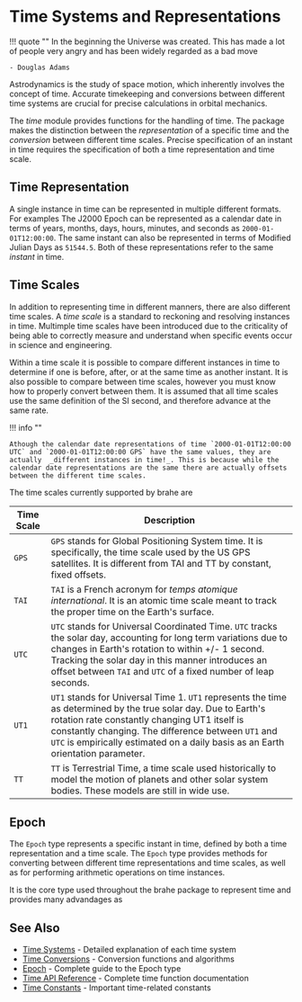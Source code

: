 # Time Systems and Representations

!!! quote ""
    In the beginning the Universe was created. This has made a lot of people very angry and has been widely regarded as a bad move

    - Douglas Adams

Astrodynamics is the study of space motion, which inherently involves the concept of time. Accurate timekeeping and conversions between different time systems are crucial for precise calculations in orbital mechanics.

The _time_ module provides functions for the handling of time. The package makes the distinction between the _representation_ of a specific time and the _conversion_ between different time scales. Precise specification of an instant in time requires the specification of both a time representation and time scale.

## Time Representation

A single instance in time can be represented in multiple different formats. For examples The J2000 Epoch can be represented as a calendar date in terms of years, months, days, hours, minutes, and seconds as `2000-01-01T12:00:00`. The same instant can also be represented in terms of Modified Julian Days as `51544.5`. Both of these representations refer to the same _instant_ in time.

## Time Scales

In addition to representing time in different manners, there are also different time scales. A _time scale_ is a standard to reckoning and resolving instances in time. Multimple time scales have been introduced due to the criticality of being able to correctly measure and understand when specific events occur in science and engineering.  

Within a time scale it is possible to compare different instances in time to determine if one is before, after, or at the same time as another instant. It is also possible to compare between time scales, however you must know how to properly convert between them. It is assumed that all time scales use the same definition of the SI second, and therefore advance at the same rate.

!!! info ""

    Athough the calendar date representations of time `2000-01-01T12:00:00 UTC` and `2000-01-01T12:00:00 GPS` have the same values, they are actually  _different instances in time!_. This is because while the calendar date representations are the same there are actually offsets between the different time scales.

The time scales currently supported by brahe are

| Time Scale | Description                                                                                                                                                                                                                                                                                           |
|------------|-------------------------------------------------------------------------------------------------------------------------------------------------------------------------------------------------------------------------------------------------------------------------------------------------------|
| `GPS`      | `GPS` stands for Global Positioning System time. It is specifically, the time scale used by the US GPS satellites. It is different from TAI and TT by constant, fixed offsets.                                                                                                                        |
| `TAI`      | `TAI` is a French acronym for _*temps atomique international*_. It is an atomic time scale meant to track the proper time on the Earth's surface.                                                                                                                                                     | 
| `UTC`      | `UTC` stands for Universal Coordinated Time. `UTC` tracks the solar day, accounting for long term variations due to changes in Earth's rotation to within +/- 1 second. Tracking the solar day in this manner introduces an offset between `TAI` and `UTC` of a fixed number of leap seconds.         |
| `UT1`      | `UT1` stands for Universal Time 1. `UT1` represents the time as determined by the true solar day. Due to Earth's rotation rate constantly changing UT1 itself is constantly changing. The difference between `UT1` and `UTC` is empirically estimated on a daily basis as an Earth orientation parameter. |
| `TT`       | `TT` is Terrestrial Time, a time scale used historically to model the motion of planets and other solar system bodies. These models are still in wide use.                                                                                                                                            | 

## Epoch

The `Epoch` type represents a specific instant in time, defined by both a time representation and a time scale. The `Epoch` type provides methods for converting between different time representations and time scales, as well as for performing arithmetic operations on time instances.

It is the core type used throughout the brahe package to represent time and provides many advandages as 

## See Also

- [Time Systems](time_systems.md) - Detailed explanation of each time system
- [Time Conversions](time_conversions.md) - Conversion functions and algorithms
- [Epoch](epoch.md) - Complete guide to the Epoch type
- [Time API Reference](../../library_api/time/index.md) - Complete time function documentation
- [Time Constants](../../library_api/constants/time.md) - Important time-related constants
